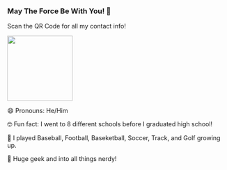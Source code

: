 ### May The Force Be With You! 👋

Scan the QR Code for all my contact info!

<img src="https://user-images.githubusercontent.com/68249244/96934835-8d14f200-1488-11eb-8ba2-3f7dcc9a3c2c.png" width="150">

😄  Pronouns: He/Him

:nerd_face:  Fun fact: I went to 8 different schools before I graduated high school! 

:100:  I played Baseball, Football, Baseketball, Soccer, Track, and Golf growing up.

:space_invader: Huge geek and into all things nerdy!

<!--
**AAranda10/aaranda10** is a ✨ _special_ ✨ repository because its `README.md` (this file) appears on your GitHub profile.

Here are some ideas to get you started:

- 🔭 I’m currently working on ...
- 🌱 I’m currently learning ...
- 👯 I’m looking to collaborate on ...
- 🤔 I’m looking for help with ...
- 💬 Ask me about ...
- 📫 How to reach me: ...
- 😄 Pronouns: ...
- ⚡ Fun fact: ...
-->

